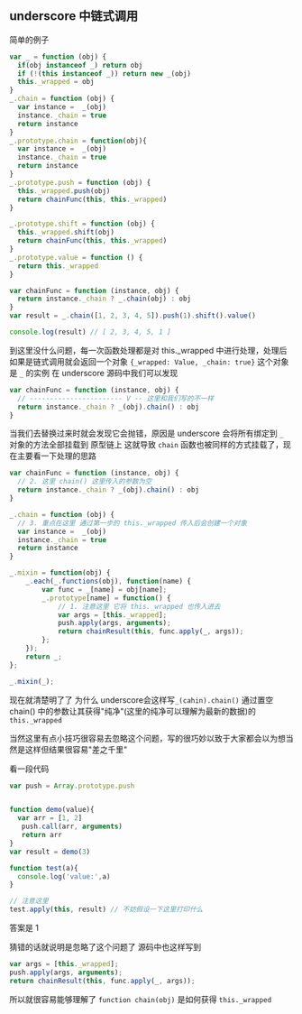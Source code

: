 ## underscore 中链式调用

简单的例子

~~~js
var _ = function (obj) {
  if(obj instanceof _) return obj
  if (!(this instanceof _)) return new _(obj)
  this._wrapped = obj
}
_.chain = function (obj) {
  var instance =  _(obj)
  instance._chain = true
  return instance
}
_.prototype.chain = function(obj){
  var instance =  _(obj)
  instance._chain = true
  return instance
}
_.prototype.push = function (obj) {
  this._wrapped.push(obj)
  return chainFunc(this, this._wrapped)
}

_.prototype.shift = function (obj) {
  this._wrapped.shift(obj)
  return chainFunc(this, this._wrapped)
}
_.prototype.value = function () {
  return this._wrapped
}

var chainFunc = function (instance, obj) {
  return instance._chain ? _.chain(obj) : obj
}
var result = _.chain([1, 2, 3, 4, 5]).push(1).shift().value()

console.log(result) // [ 2, 3, 4, 5, 1 ]
~~~

到这里没什么问题，每一次函数处理都是对 this._wrapped 中进行处理，处理后如果是链式调用就会返回一个对象 `{_wrapped: Value, _chain: true}` 这个对象是 `_` 的实例 在 underscore 源码中我们可以发现 

~~~ js
var chainFunc = function (instance, obj) {
  // ----------------------- V -- 这里和我们写的不一样
  return instance._chain ? _(obj).chain() : obj
}
~~~

当我们去替换过来时就会发现它会抛错，原因是 underscore 会将所有绑定到 `_` 对象的方法全部挂载到 原型链上 这就导致 `chain` 函数也被同样的方式挂载了，现在主要看一下处理的思路

~~~js
var chainFunc = function (instance, obj) {
  // 2. 这里 chain() 这里传入的参数为空 
  return instance._chain ? _(obj).chain() : obj
}

_.chain = function (obj) {
  // 3. 重点在这里 通过第一步的 this._wrapped 传入后会创建一个对象
  var instance =  _(obj)
  instance._chain = true
  return instance
}

_.mixin = function(obj) {
    _.each(_.functions(obj), function(name) {
        var func = _[name] = obj[name];
        _.prototype[name] = function() {
            // 1. 注意这里 它将 this._wrapped 也传入进去
            var args = [this._wrapped];
            push.apply(args, arguments);
            return chainResult(this, func.apply(_, args));
        };
    });
    return _;
};

_.mixin(_);
~~~

现在就清楚明了了 为什么 underscore会这样写`_(cahin).chain()` 通过置空 chain() 中的参数让其获得"纯净"(这里的纯净可以理解为最新的数据)的 `this._wrapped` 



当然这里有点小技巧很容易去忽略这个问题，写的很巧妙以致于大家都会以为想当然是这样但结果很容易"差之千里"

看一段代码

~~~js
var push = Array.prototype.push


function demo(value){
  var arr = [1, 2]
   push.call(arr, arguments)
   return arr
}
var result = demo(3)

function test(a){
  console.log('value:',a)
}

// 注意这里
test.apply(this, result) // 不妨假设一下这里打印什么
~~~

答案是 1 

猜错的话就说明是忽略了这个问题了 源码中也这样写到

~~~js
var args = [this._wrapped];
push.apply(args, arguments);
return chainResult(this, func.apply(_, args));
~~~

所以就很容易能够理解了 `function chain(obj)` 是如何获得 `this._wrapped`



